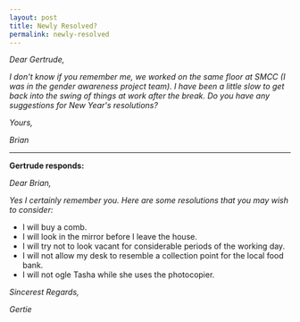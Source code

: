 ```yaml
---
layout: post
title: Newly Resolved? 
permalink: newly-resolved
---
```


*Dear Gertrude,*

*I don't know if you remember me, we worked on the same floor at SMCC (I was in the gender awareness project team). I have been a little slow to get back into the swing of things at work after the break.  Do you have any suggestions for New Year's resolutions?*

*Yours,*

*Brian*

***

**Gertrude responds:**

*Dear Brian,*

*Yes I certainly remember you. Here are some resolutions that you may wish to consider:*

* I will buy a comb.
* I will look in the mirror before I leave the house.
* I will try not to look vacant for considerable periods of the working day.
* I will not allow my desk to resemble a collection point for the local food bank.
* I will not ogle Tasha while she uses the photocopier.

*Sincerest Regards,*

*Gertie*
